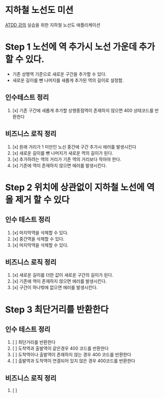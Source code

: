 # 지하철 노선도 미션
[ATDD 강의](https://edu.nextstep.camp/c/R89PYi5H) 실습을 위한 지하철 노선도 애플리케이션

# Step 1 노선에 역 추가시 노선 가운데 추가 할 수 있다.
- 기존 상행역 기준으로 새로운 구간을 추가할 수 있다. 
- 새로운 길이를 뺀 나머지를 새롭게 추가된 역의 길이로 설정함.

## 인수테스트 정리
1. [x] 기존 구간에 새롭게 추가할 상행종점역이 존재하지 않으면 400 상태코드를 반환한다

## 비즈니스 로직 정리
1. [x] 원래 거리가 1 미만인 노선 중간에 구간 추가시 에러를 발생시킨다
2. [x] 새로운 길이를 뺸 나머지가 새로운 역의 길이가 된다. 
3. [x] 추가하려는 역의 거리가 기존 역의 거리보다 작아야 한다.
4. [x] 기존에 역이 존재하지 않으면 에러를 발생시킨다.


# Step 2 위치에 상관없이 지하철 노선에 역을 제거 할 수 있다

## 인수 테스트 정리
1. [x] 마지막역을 삭제할 수 있다.
2. [x] 중간역을 삭제할 수 있다. 
3. [x] 마지막역을 삭제할 수 있다.

## 비즈니스 로직 정리
1. [x] 새로운 길이를 더한 값이 새로운 구간의 길이가 된다.
2. [x] 기존에 역이 존재하지 않으면 에러를 발생시킨다.
3. [x] 구간이 하나밖에 없으면 에러를 발생시킨다.


# Step 3 최단거리를 반환한다

## 인수 테스트 정리
1. [ ] 최단거리를 반환한다
2. [ ] 도착역과 출발역이 같은경우 400 코드를 반환한다
3. [ ] 도착역이나 출발역이 존재하지 않는 경우 400 코드를 반환한다
4. [ ] 출발역과 도착역이 연결되어 있지 않은 경우 400코드를 반환한다

## 비즈니스 로직 정리 
1. [ ] 
